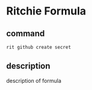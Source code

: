 # Ritchie Formula

## command

```bash
rit github create secret
```

## description

description of formula
